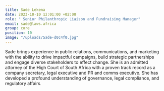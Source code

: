 ```yaml
---
title: Sade Lekena
date: 2023-10-10 12:01:00 +02:00
role: " Senior Philanthropic Liaison and Fundraising Manager"
email: sade@laws.africa
group: core
position: 10
image: "/uploads/Sade-d0c4f0.jpg"
---
```


Sade brings experience in public relations, communications, and marketing with the ability to drive impactful campaigns, build strategic partnerships and engage diverse stakeholders to effect change. She is an admitted attorney of the High Court of South Africa with a proven track record as a company secretary, legal executive and PR and comms executive. She has developed a profound understanding of governance, legal compliance, and regulatory affairs.